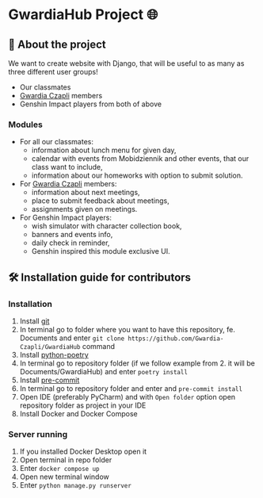 # GwardiaHub Project 🌐

## 📄 About the project

We want to create website with Django, that will be useful to as many as three different user groups!

- Our classmates
- [Gwardia Czapli](https://github.com/Gwardia-Czapli/) members
- Genshin Impact players from both of above

### Modules

- For all our classmates:
  - information about lunch menu for given day,
  - calendar with events from Mobidziennik and other events, that our class want to include,
  - information about our homeworks with option to submit solution.
- For [Gwardia Czapli](https://github.com/Gwardia-Czapli/) members:
  - information about next meetings,
  - place to submit feedback about meetings,
  - assignments given on meetings.
- For Genshin Impact players:
  - wish simulator with character collection book,
  - banners and events info,
  - daily check in reminder,
  - Genshin inspired this module exclusive UI.

## 🛠️ Installation guide for contributors

### Installation

1. Install [git](https://git-scm.com/downloads)
2. In terminal go to folder where you want to have this repository, fe. Documents and enter `git clone https://github.com/Gwardia-Czapli/GwardiaHub` command
3. Install [python-poetry](https://python-poetry.org/)
4. In terminal go to repository folder (if we follow example from 2. it will be Documents/GwardiaHub) and enter `poetry install` 
5. Install [pre-commit](https://pre-commit.com/)
6. In terminal go to repository folder and enter and `pre-commit install`
7. Open IDE (preferably PyCharm) and with `Open folder` option open repository folder as project in your IDE
8. Install Docker and Docker Compose

### Server running

1. If you installed Docker Desktop open it
2. Open terminal in repo folder 
3. Enter `docker compose up` 
4. Open new terminal window
5. Enter `python manage.py runserver`
